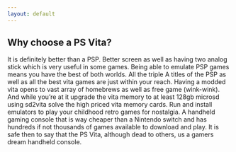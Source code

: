 ```yaml
---
layout: default
---
```

## Why choose a PS Vita?
It is definitely better than a PSP. Better screen as well as having two analog stick which is very useful in some games. Being able to emulate PSP games means you have the best of both worlds. All the triple A titles of the PSP as well as all the best vita games are just within your reach. Having a modded vita opens to vast array of homebrews as well as free game (wink-wink). And while you’re at it upgrade the vita memory to at least 128gb microsd using sd2vita solve the high priced vita memory cards. Run and install emulators to play your childhood retro games for nostalgia. A handheld gaming console that is way cheaper than a Nintendo switch and has hundreds if not thousands of games available to download and play. It is safe then to say that the PS Vita, although dead to others, us a gamers dream handheld console.

